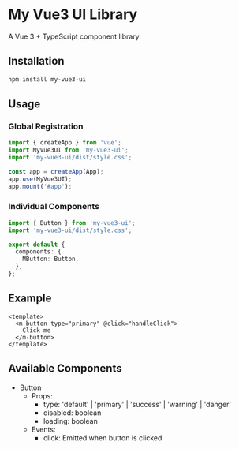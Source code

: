 # My Vue3 UI Library

A Vue 3 + TypeScript component library.

## Installation

```bash
npm install my-vue3-ui
```

## Usage

### Global Registration

```typescript
import { createApp } from 'vue';
import MyVue3UI from 'my-vue3-ui';
import 'my-vue3-ui/dist/style.css';

const app = createApp(App);
app.use(MyVue3UI);
app.mount('#app');
```

### Individual Components

```typescript
import { Button } from 'my-vue3-ui';
import 'my-vue3-ui/dist/style.css';

export default {
  components: {
    MButton: Button,
  },
};
```

## Example

```vue
<template>
  <m-button type="primary" @click="handleClick">
    Click me
  </m-button>
</template>
```

## Available Components

- Button
  - Props:
    - type: 'default' | 'primary' | 'success' | 'warning' | 'danger'
    - disabled: boolean
    - loading: boolean
  - Events:
    - click: Emitted when button is clicked
